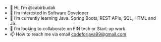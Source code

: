 - 👋 Hi, I’m @cabirbudak
- 👀 I’m interested in Software Developer 
- 🌱 I’m currently learning Java. Spring Boots, REST APIs, SQL, HTML and JS. 
- 💞️ I’m looking to collaborate on FIN tech or Start-up work 
- 📫 How to reach me via email codeforjava99@gmail.com

<!---
cabirbudak/cabirbudak is a ✨ special ✨ repository because its `README.md` (this file) appears on your GitHub profile.
You can click the Preview link to take a look at your changes.
--->
